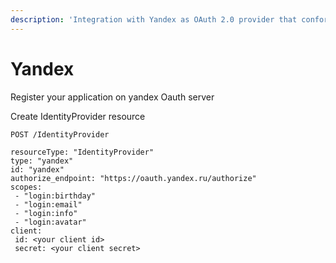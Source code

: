 ```yaml
---
description: 'Integration with Yandex as OAuth 2.0 provider that conforms to [link]'
---
```


# Yandex

Register your application on yandex Oauth server

Create IdentityProvider resource

```text
POST /IdentityProvider

resourceType: "IdentityProvider"
type: "yandex"
id: "yandex"
authorize_endpoint: "https://oauth.yandex.ru/authorize"
scopes: 
 - "login:birthday" 
 - "login:email" 
 - "login:info" 
 - "login:avatar"
client:
 id: <your client id>
 secret: <your client secret>
```

